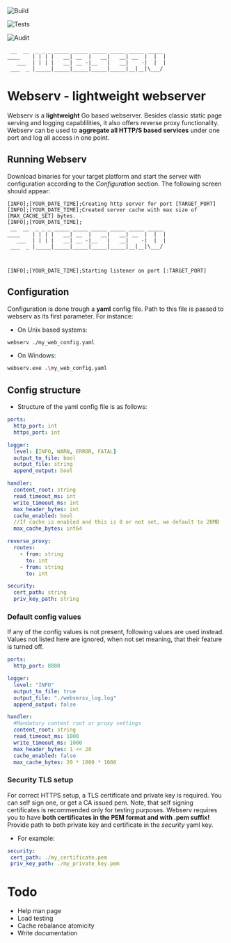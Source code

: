 ![Build](https://github.com/jakvitov/webserv/actions/workflows/build.yml/badge.svg)

![Tests](https://github.com/jakvitov/webserv/actions/workflows/tests.yml/badge.svg)

![Audit](https://github.com/jakvitov/webserv/actions/workflows/audit.yml/badge.svg)

```text
 __  __  _ _ _ _____ _____ _____ _____ _____ _____           
____    | | | |   __| __  |   __|   __| __  |  |  |          
   ___  | | | |   __| __ -|__   |   __|    -|  |  |          
 ___  _ |_____|_____|_____|_____|_____|__|__|\___/           

```
# Webserv - lightweight webserver
Webserv is a **lightweight** Go based webserver. Besides classic static page serving and logging capablilities, it also offers reverse proxy functionality. Webserv can be used to **aggregate all HTTP/S based services** under one port and log all access in one point.   

## Running Webserv
Download binaries for your target platform and start the server with configuration according to the *Configuration* section. The following screen should appear:
```log
[INFO];[YOUR_DATE_TIME];Creating http server for port [TARGET_PORT]
[INFO];[YOUR_DATE_TIME];Created server cache with max size of [MAX_CACHE_SET] bytes.
[INFO];[YOUR_DATE_TIME];                                                                                                                          
 __  __  _ _ _ _____ _____ _____ _____ _____ _____           
____    | | | |   __| __  |   __|   __| __  |  |  |          
   ___  | | | |   __| __ -|__   |   __|    -|  |  |          
 ___  _ |_____|_____|_____|_____|_____|__|__|\___/           

                                                             
                                                             
[INFO];[YOUR_DATE_TIME];Starting listener on port [:TARGET_PORT]

```

## Configuration
Configuration is done trough a **yaml** config file. Path to this file is passed to webserv as its first parameter. For instance:   
- On Unix based systems:                                                        
```bash
webserv ./my_web_config.yaml
```
- On Windows:
```bash
webserv.exe .\my_web_config.yaml
```


## Config structure
- Structure of the yaml config file is as follows:
```yaml
ports:
  http_port: int
  https_port: int

logger:
  level: [INFO, WARN, ERROR, FATAL]
  output_to_file: bool
  output_file: string
  append_output: bool

handler:
  content_root: string
  read_timeout_ms: int
  write_timeout_ms: int
  max_header_bytes: int
  cache_enabled: bool
  //If cache is enabled and this is 0 or not set, we default to 20MB
  max_cache_bytes: int64

reverse_proxy:
  routes:
    - from: string
      to: int
    - from: string
      to: int

security: 
  cert_path: string
  priv_key_path: string 

```

### Default config values
If any of the config values is not present, following values are used instead. Values not listed here are ignored, when not set meaning, that their feature is turned off. 

```yaml
ports:
  http_port: 8080

logger:
  level: "INFO"
  output_to_file: true
  output_file: "./websersv_log.log"
  append_output: false

handler:
  #Mandatory content root or proxy settings
  content_root: string
  read_timeout_ms: 1000
  write_timeout_ms: 1000
  max_header_bytes: 1 << 20
  cache_enabled: false
  max_cache_bytes: 20 * 1000 * 1000

```

### Security TLS setup
For correct HTTPS setup, a TLS certificate and private key is required. You can self sign one, or get a CA issued pem. Note, that self signing certificates is recommended only for testing purposes. 
Webserv requires you to have **both certificates in the PEM format and with .pem suffix!** Provide path to both private key and certificate in the *security* yaml key. 
- For example:

 ```yaml
 security: 
  cert_path: ./my_certificate.pem
  priv_key_path: ./my_private_key.pem
 ```

# Todo
- Help man page
- Load testing
- Cache rebalance atomicity
- Write documentation
